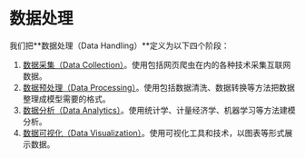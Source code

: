 # 数据处理

我们把**数据处理（Data Handling）**定义为以下四个阶段：

1. [数据采集（Data Collection）](collection/README.md)。使用包括网页爬虫在内的各种技术采集互联网数据。
2. [数据预处理（Data Processing）](processing/README.md)。使用包括数据清洗、数据转换等方法把数据整理成模型需要的格式。
3. [数据分析（Data Analytics）](analytics.md)。使用统计学、计量经济学、机器学习等方法建模分析。
4. [数据可视化（Data Visualization）](visualization.md)。使用可视化工具和技术，以图表等形式展示数据。
